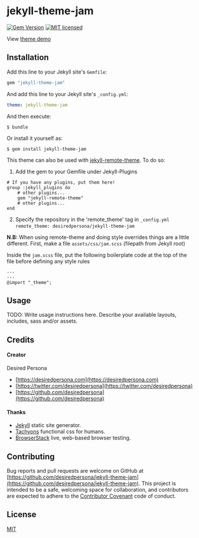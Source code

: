# jekyll-theme-jam

[![Gem Version](https://badge.fury.io/rb/jekyll-theme-jam.svg)](https://badge.fury.io/rb/jekyll-theme-jam)
[![MIT licensed](https://img.shields.io/badge/license-MIT-blue.svg)](https://raw.githubusercontent.com/desiredpersona/jekyll-theme-jam/master/LICENSE.md)

View [theme demo](https://desiredpersona.com)


## Installation

Add this line to your Jekyll site's `Gemfile`:

```ruby
gem "jekyll-theme-jam"
```

And add this line to your Jekyll site's `_config.yml`:

```yaml
theme: jekyll-theme-jam
```

And then execute:

```
$ bundle
```

Or install it yourself as:

```
$ gem install jekyll-theme-jam
```

This theme can also be used with [jekyll-remote-theme](https://github.com/benbalter/jekyll-remote-theme).
To do so:
  1. Add the gem to your Gemfile under Jekyll-Plugins
  ```
  # If you have any plugins, put them here!
  group :jekyll_plugins do
      # other plugins...
      gem "jekyll-remote-theme"
      # other plugins...
  end
  ```
  2. Specify the repository in the 'remote_theme' tag in `_config.yml`
    ```
    remote_theme: desiredpersona/jekyll-theme-jam
    ```

**N.B:** When using remote-theme and doing style overrides things are a little different. First, make a file `assets/css/jam.scss` (filepath from Jekyll root)

Inside the `jam.scss` file, put the following boilerplate code at the top of the file before defining any style rules
```
---
---
@import "_theme";
```
## Usage

TODO: Write usage instructions here. Describe your available layouts, includes, sass and/or assets.

## Credits

#### Creator

Desired Persona

- [https://desiredpersona.com](https://desiredpersona.com)
- [https://twitter.com/desiredpersona](https://twitter.com/desiredpersona)
- [https://github.com/desiredpersona](https://github.com/desiredpersona)

#### Thanks

- [Jekyll](http://jekyllrb.com) static site generator.
- [Tachyons](http://tachyons.io) functional css for humans.
- [BrowserStack](https://www.browserstack.com) live, web-based browser testing.

## Contributing

Bug reports and pull requests are welcome on GitHub at [https://github.com/desiredpersona/jekyll-theme-jam](https://github.com/desiredpersona/jekyll-theme-jam). This project is intended to be a safe, welcoming space for collaboration, and contributors are expected to adhere to the [Contributor Covenant](http://contributor-covenant.org) code of conduct.

## License

[MIT](https://github.com/desiredpersona/jekyll-theme-jam/blob/master/LICENSE.md)
